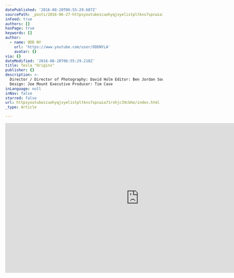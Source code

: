 ```yaml
---
datePublished: '2016-08-20T06:55:29.687Z'
sourcePath: _posts/2016-06-27-httpsyoutubeicuehyqjvyelistpltkns7spcwia71rxhjc39cbho.md
inFeed: true
authors: []
hasPage: true
keywords: []
author:
  - name: ODD NY
    url: 'https://www.youtube.com/user/ODDNYLA'
    avatar: {}
via: {}
dateModified: '2016-08-20T06:55:29.218Z'
title: Tesla "Origins"
publisher: {}
description: >-
  Director / Director of Photography: David Holm Editor: Ben Jordan Sound
  Design: Joe Mount Executive Producer: Tim Case
inLanguage: null
inNav: false
starred: false
url: httpsyoutubeicuehyqjvyelistpltkns7spcwia71rxhjc39cbho/index.html
_type: Article

---
```

<iframe src="https://cdn.embedly.com/widgets/media.html?src=https%3A%2F%2Fwww.youtube.com%2Fembed%2Fvideoseries%3Flist%3DPLtkns7sPCWia71RxHjc39cBhOEki8Lc9q&amp;url=http%3A%2F%2Fwww.youtube.com%2Fwatch%3Fv%3DIcUEHYQjVyE&amp;image=https%3A%2F%2Fi.ytimg.com%2Fvi%2FIcUEHYQjVyE%2Fhqdefault.jpg&amp;key=b7d04c9b404c499eba89ee7072e1c4f7&amp;type=text%2Fhtml&amp;schema=youtube" width="854" height="480" scrolling="no" frameborder="0" allowfullscreen="" style=""></iframe>